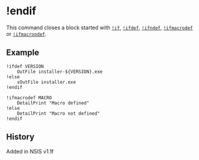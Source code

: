 # !endif

This command closes a block started with [`!if`][1], [`!ifdef`][2], [`!ifndef`][3], [`!ifmacrodef`][4] or [`!ifmacrondef`][5].

## Example

    !ifdef VERSION
        OutFile installer-${VERSION}.exe
    !else
        sOutFile installer.exe
    !endif

    !ifmacrodef MACRO
        DetailPrint "Macro defined" 
    !else
        DetailPrint "Macro not defined" 
    !endif

## History

Added in NSIS v1.1f

[1]: !if.md
[2]: !ifdef.md
[3]: !ifndef.md
[4]: !ifmacrodef.md
[5]: !ifmacrondef.md
